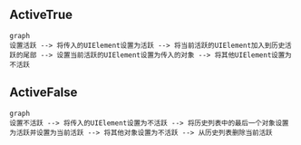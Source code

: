 ## ActiveTrue

```mermaid
graph
设置活跃 --> 将传入的UIElement设置为活跃 --> 将当前活跃的UIElement加入到历史活跃的尾部 --> 设置当前活跃的UIElement设置为传入的对象 --> 将其他UIElement设置为不活跃
```



## ActiveFalse

```mermaid
graph
设置不活跃 --> 将传入的UIElement设置为不活跃 --> 将历史列表中的最后一个对象设置为活跃并设置为当前活跃 --> 将其他对象设置为不活跃 --> 从历史列表删除当前活跃